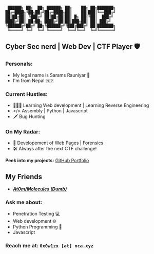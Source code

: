 ```
 ██████╗ ██╗  ██╗ ██████╗ ██╗    ██╗ ██╗███████╗
██╔═████╗╚██╗██╔╝██╔═████╗██║    ██║███║╚══███╔╝
██║██╔██║ ╚███╔╝ ██║██╔██║██║ █╗ ██║╚██║  ███╔╝
████╔╝██║ ██╔██╗ ████╔╝██║██║███╗██║ ██║ ███╔╝
╚██████╔╝██╔╝ ██╗╚██████╔╝╚███╔███╔╝ ██║███████╗
 ╚═════╝ ╚═╝  ╚═╝ ╚═════╝  ╚══╝╚══╝  ╚═╝╚══════╝

```

## Cyber Sec nerd | Web Dev | CTF Player 🛡️

### **Personals:**

- My legal name is Sarams Rauniyar 🙋
- I'm from Nepal 🇳🇵

### **Current Hustles:**

- 🧑🏻‍💻 Learning Web development | Learning Reverse Engineering
- </> Assembly | Python | Javascript
- 🗡 Bug Hunting

### **On My Radar:**

- 🚀 Developement of Web Pages | Forensics
- 🛠️ Always after the next CTF challenge!

**Peek into my projects:** [GitHub Portfolio](https://github.com/0x0w1z)

## **My Friends**

- **_[At0m/Molecules (Dumb)](https://at0ms-organization.gitbook.io/at0ms-shell)_**

### **Ask me about:**

- Penetration Testing 💻
- Web development 🌐
- Python Programming 🐍
- Javascript

### **Reach me at:** `0x0w1zx [at] nca.xyz`
